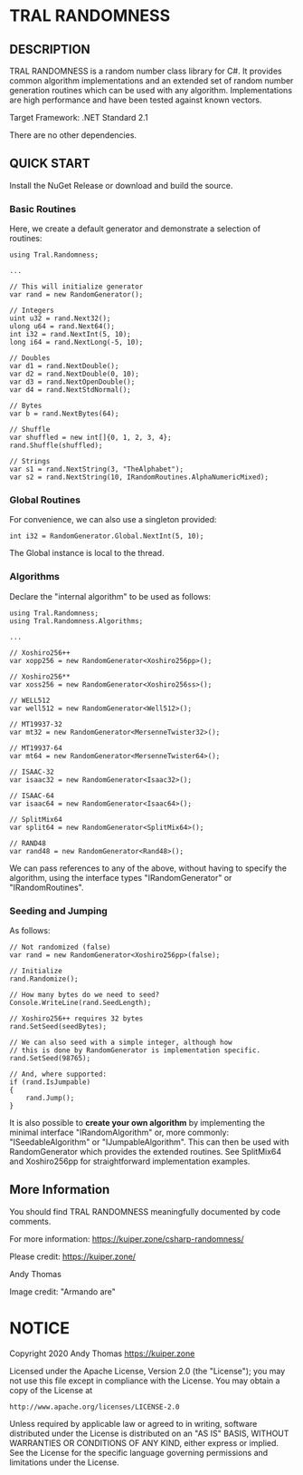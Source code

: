 ﻿# TRAL RANDOMNESS

## DESCRIPTION
TRAL RANDOMNESS is a random number class library for C#. It provides common algorithm implementations and
an extended set of random number generation routines which can be used with any algorithm. Implementations
are high performance and have been tested against known vectors.

Target Framework: .NET Standard 2.1

There are no other dependencies.

## QUICK START
Install the NuGet Release or download and build the source.

### Basic Routines
Here, we create a default generator and demonstrate a selection of routines:

    using Tral.Randomness;

    ...

    // This will initialize generator
    var rand = new RandomGenerator();

    // Integers
    uint u32 = rand.Next32();
    ulong u64 = rand.Next64();
    int i32 = rand.NextInt(5, 10);
    long i64 = rand.NextLong(-5, 10);

    // Doubles
    var d1 = rand.NextDouble();
    var d2 = rand.NextDouble(0, 10);
    var d3 = rand.NextOpenDouble();
    var d4 = rand.NextStdNormal();

    // Bytes
    var b = rand.NextBytes(64);

    // Shuffle
    var shuffled = new int[]{0, 1, 2, 3, 4};
    rand.Shuffle(shuffled);

    // Strings
    var s1 = rand.NextString(3, "TheAlphabet");
    var s2 = rand.NextString(10, IRandomRoutines.AlphaNumericMixed);

### Global Routines
For convenience, we can also use a singleton provided:

    int i32 = RandomGenerator.Global.NextInt(5, 10);

The Global instance is local to the thread.

### Algorithms
Declare the "internal algorithm" to be used as follows:

    using Tral.Randomness;
    using Tral.Randomness.Algorithms;

    ...

    // Xoshiro256++
    var xopp256 = new RandomGenerator<Xoshiro256pp>();

    // Xoshiro256**
    var xoss256 = new RandomGenerator<Xoshiro256ss>();

    // WELL512
    var well512 = new RandomGenerator<Well512>();

    // MT19937-32
    var mt32 = new RandomGenerator<MersenneTwister32>();

    // MT19937-64
    var mt64 = new RandomGenerator<MersenneTwister64>();

    // ISAAC-32
    var isaac32 = new RandomGenerator<Isaac32>();

    // ISAAC-64
    var isaac64 = new RandomGenerator<Isaac64>();

    // SplitMix64
    var split64 = new RandomGenerator<SplitMix64>();

    // RAND48
    var rand48 = new RandomGenerator<Rand48>();

We can pass references to any of the above, without having to specify the algorithm, using the interface
types "IRandomGenerator" or "IRandomRoutines".

### Seeding and Jumping
As follows:

    // Not randomized (false)
    var rand = new RandomGenerator<Xoshiro256pp>(false);

    // Initialize
    rand.Randomize();

    // How many bytes do we need to seed?
    Console.WriteLine(rand.SeedLength);

    // Xoshiro256++ requires 32 bytes
    rand.SetSeed(seedBytes);

    // We can also seed with a simple integer, although how
    // this is done by RandomGenerator is implementation specific.
    rand.SetSeed(98765);

    // And, where supported:
    if (rand.IsJumpable)
    {
        rand.Jump();
    }

It is also possible to **create your own algorithm** by implementing the minimal interface
"IRandomAlgorithm" or, more commonly: "ISeedableAlgorithm" or "IJumpableAlgorithm". This can then be
used with RandomGenerator<TAlgo> which provides the extended routines. See SplitMix64 and Xoshiro256pp
for straightforward implementation examples.

## More Information
You should find TRAL RANDOMNESS meaningfully documented by code comments.

For more information: https://kuiper.zone/csharp-randomness/

Please credit: https://kuiper.zone/

Andy Thomas

Image credit: "Armando are"

# NOTICE

Copyright 2020 Andy Thomas
https://kuiper.zone

Licensed under the Apache License, Version 2.0 (the "License");
you may not use this file except in compliance with the License.
You may obtain a copy of the License at

    http://www.apache.org/licenses/LICENSE-2.0

Unless required by applicable law or agreed to in writing, software
distributed under the License is distributed on an "AS IS" BASIS,
WITHOUT WARRANTIES OR CONDITIONS OF ANY KIND, either express or implied.
See the License for the specific language governing permissions and
limitations under the License.
